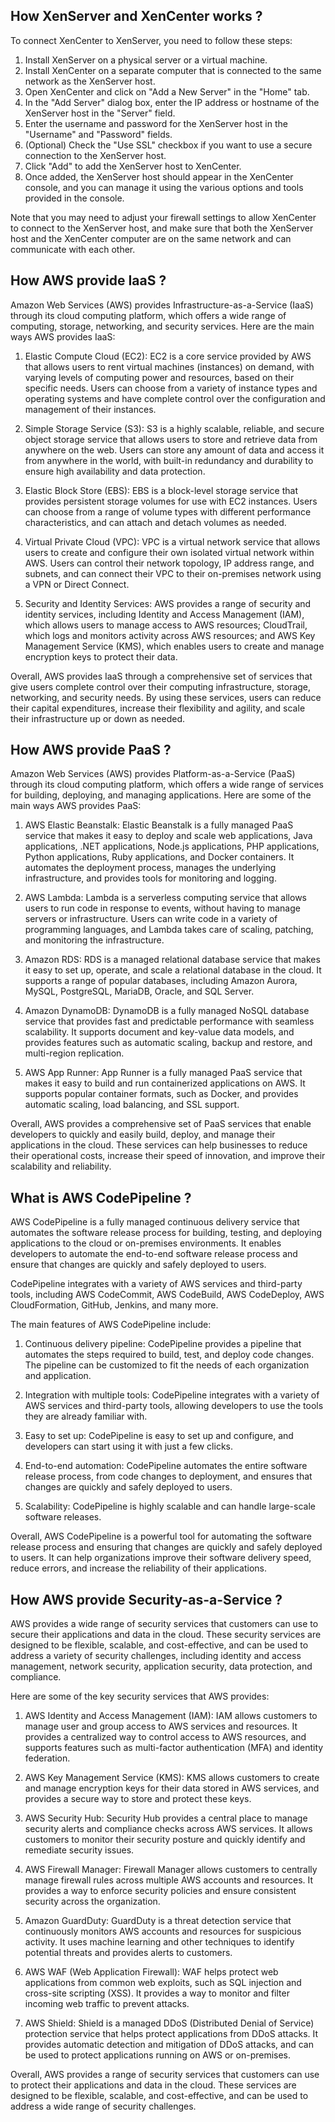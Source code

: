 ## How XenServer and XenCenter works ?

To connect XenCenter to XenServer, you need to follow these steps:

1. Install XenServer on a physical server or a virtual machine.
2. Install XenCenter on a separate computer that is connected to the same network as the XenServer host.
3. Open XenCenter and click on "Add a New Server" in the "Home" tab.
4. In the "Add Server" dialog box, enter the IP address or hostname of the XenServer host in the "Server" field.
5. Enter the username and password for the XenServer host in the "Username" and "Password" fields.
6. (Optional) Check the "Use SSL" checkbox if you want to use a secure connection to the XenServer host.
7. Click "Add" to add the XenServer host to XenCenter.
8. Once added, the XenServer host should appear in the XenCenter console, and you can manage it using the various options and tools provided in the console.

Note that you may need to adjust your firewall settings to allow XenCenter to connect to the XenServer host, and make sure that both the XenServer host and the XenCenter computer are on the same network and can communicate with each other.

## How AWS provide IaaS ?

Amazon Web Services (AWS) provides Infrastructure-as-a-Service (IaaS) through its cloud computing platform, which offers a wide range of computing, storage, networking, and security services. Here are the main ways AWS provides IaaS:

1. Elastic Compute Cloud (EC2): EC2 is a core service provided by AWS that allows users to rent virtual machines (instances) on demand, with varying levels of computing power and resources, based on their specific needs. Users can choose from a variety of instance types and operating systems and have complete control over the configuration and management of their instances.

2. Simple Storage Service (S3): S3 is a highly scalable, reliable, and secure object storage service that allows users to store and retrieve data from anywhere on the web. Users can store any amount of data and access it from anywhere in the world, with built-in redundancy and durability to ensure high availability and data protection.

3. Elastic Block Store (EBS): EBS is a block-level storage service that provides persistent storage volumes for use with EC2 instances. Users can choose from a range of volume types with different performance characteristics, and can attach and detach volumes as needed.

4. Virtual Private Cloud (VPC): VPC is a virtual network service that allows users to create and configure their own isolated virtual network within AWS. Users can control their network topology, IP address range, and subnets, and can connect their VPC to their on-premises network using a VPN or Direct Connect.

5. Security and Identity Services: AWS provides a range of security and identity services, including Identity and Access Management (IAM), which allows users to manage access to AWS resources; CloudTrail, which logs and monitors activity across AWS resources; and AWS Key Management Service (KMS), which enables users to create and manage encryption keys to protect their data.

Overall, AWS provides IaaS through a comprehensive set of services that give users complete control over their computing infrastructure, storage, networking, and security needs. By using these services, users can reduce their capital expenditures, increase their flexibility and agility, and scale their infrastructure up or down as needed.

## How AWS provide PaaS ?

Amazon Web Services (AWS) provides Platform-as-a-Service (PaaS) through its cloud computing platform, which offers a wide range of services for building, deploying, and managing applications. Here are some of the main ways AWS provides PaaS:

1. AWS Elastic Beanstalk: Elastic Beanstalk is a fully managed PaaS service that makes it easy to deploy and scale web applications, Java applications, .NET applications, Node.js applications, PHP applications, Python applications, Ruby applications, and Docker containers. It automates the deployment process, manages the underlying infrastructure, and provides tools for monitoring and logging.

2. AWS Lambda: Lambda is a serverless computing service that allows users to run code in response to events, without having to manage servers or infrastructure. Users can write code in a variety of programming languages, and Lambda takes care of scaling, patching, and monitoring the infrastructure.

3. Amazon RDS: RDS is a managed relational database service that makes it easy to set up, operate, and scale a relational database in the cloud. It supports a range of popular databases, including Amazon Aurora, MySQL, PostgreSQL, MariaDB, Oracle, and SQL Server.

4. Amazon DynamoDB: DynamoDB is a fully managed NoSQL database service that provides fast and predictable performance with seamless scalability. It supports document and key-value data models, and provides features such as automatic scaling, backup and restore, and multi-region replication.

5. AWS App Runner: App Runner is a fully managed PaaS service that makes it easy to build and run containerized applications on AWS. It supports popular container formats, such as Docker, and provides automatic scaling, load balancing, and SSL support.

Overall, AWS provides a comprehensive set of PaaS services that enable developers to quickly and easily build, deploy, and manage their applications in the cloud. These services can help businesses to reduce their operational costs, increase their speed of innovation, and improve their scalability and reliability.

## What is AWS CodePipeline ?

AWS CodePipeline is a fully managed continuous delivery service that automates the software release process for building, testing, and deploying applications to the cloud or on-premises environments. It enables developers to automate the end-to-end software release process and ensure that changes are quickly and safely deployed to users.

CodePipeline integrates with a variety of AWS services and third-party tools, including AWS CodeCommit, AWS CodeBuild, AWS CodeDeploy, AWS CloudFormation, GitHub, Jenkins, and many more.

The main features of AWS CodePipeline include:

1. Continuous delivery pipeline: CodePipeline provides a pipeline that automates the steps required to build, test, and deploy code changes. The pipeline can be customized to fit the needs of each organization and application.

2. Integration with multiple tools: CodePipeline integrates with a variety of AWS services and third-party tools, allowing developers to use the tools they are already familiar with.

3. Easy to set up: CodePipeline is easy to set up and configure, and developers can start using it with just a few clicks.

4. End-to-end automation: CodePipeline automates the entire software release process, from code changes to deployment, and ensures that changes are quickly and safely deployed to users.

5. Scalability: CodePipeline is highly scalable and can handle large-scale software releases.

Overall, AWS CodePipeline is a powerful tool for automating the software release process and ensuring that changes are quickly and safely deployed to users. It can help organizations improve their software delivery speed, reduce errors, and increase the reliability of their applications.

## How AWS provide Security-as-a-Service ?

AWS provides a wide range of security services that customers can use to secure their applications and data in the cloud. These security services are designed to be flexible, scalable, and cost-effective, and can be used to address a variety of security challenges, including identity and access management, network security, application security, data protection, and compliance.

Here are some of the key security services that AWS provides:

1. AWS Identity and Access Management (IAM): IAM allows customers to manage user and group access to AWS services and resources. It provides a centralized way to control access to AWS resources, and supports features such as multi-factor authentication (MFA) and identity federation.

2. AWS Key Management Service (KMS): KMS allows customers to create and manage encryption keys for their data stored in AWS services, and provides a secure way to store and protect these keys.

3. AWS Security Hub: Security Hub provides a central place to manage security alerts and compliance checks across AWS services. It allows customers to monitor their security posture and quickly identify and remediate security issues.

4. AWS Firewall Manager: Firewall Manager allows customers to centrally manage firewall rules across multiple AWS accounts and resources. It provides a way to enforce security policies and ensure consistent security across the organization.

5. Amazon GuardDuty: GuardDuty is a threat detection service that continuously monitors AWS accounts and resources for suspicious activity. It uses machine learning and other techniques to identify potential threats and provides alerts to customers.

6. AWS WAF (Web Application Firewall): WAF helps protect web applications from common web exploits, such as SQL injection and cross-site scripting (XSS). It provides a way to monitor and filter incoming web traffic to prevent attacks.

7. AWS Shield: Shield is a managed DDoS (Distributed Denial of Service) protection service that helps protect applications from DDoS attacks. It provides automatic detection and mitigation of DDoS attacks, and can be used to protect applications running on AWS or on-premises.

Overall, AWS provides a range of security services that customers can use to protect their applications and data in the cloud. These services are designed to be flexible, scalable, and cost-effective, and can be used to address a wide range of security challenges.